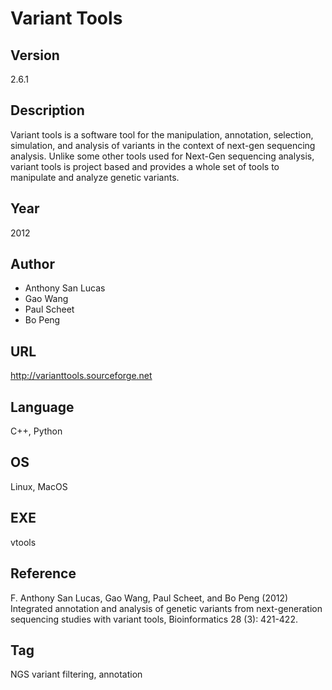 # Variant Tools

## Version
2.6.1

## Description
Variant tools is a software tool for the manipulation, annotation, selection, simulation, and analysis of variants in the context of next-gen sequencing analysis. Unlike some other tools used for Next-Gen sequencing analysis, variant tools is project based and provides a whole set of tools to manipulate and analyze genetic variants.

## Year
2012

## Author
* Anthony San Lucas
* Gao Wang
* Paul Scheet
* Bo Peng

## URL
http://varianttools.sourceforge.net

## Language
C++, Python

## OS
Linux, MacOS

## EXE
vtools

## Reference
F. Anthony San Lucas, Gao Wang, Paul Scheet, and Bo Peng (2012) Integrated annotation and analysis of genetic variants from next-generation sequencing studies with variant tools, Bioinformatics 28 (3): 421-422.

## Tag
NGS variant filtering, annotation